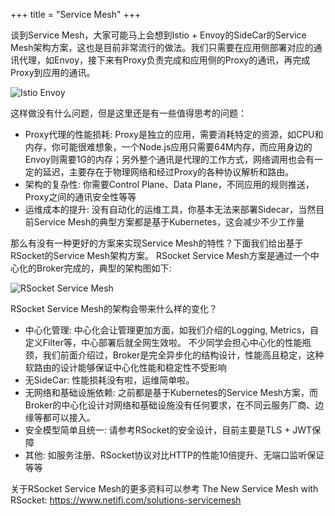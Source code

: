 +++
title = "Service Mesh"
+++

谈到Service Mesh，大家可能马上会想到Istio + Envoy的SideCar的Service Mesh架构方案，这也是目前非常流行的做法。我们只需要在应用侧部署对应的通讯代理，如Envoy，接下来有Proxy负责完成和应用侧的Proxy的通讯，再完成Proxy到应用的通讯。

![Istio Envoy](/images/traffic/istio_envoy.png)

这样做没有什么问题，但是这里还是有一些值得思考的问题：

* Proxy代理的性能损耗: Proxy是独立的应用，需要消耗特定的资源，如CPU和内存，你可能很难想象，一个Node.js应用只需要64M内存，而应用身边的Envoy则需要1G的内存；另外整个通讯是代理的工作方式，网络调用也会有一定的延迟，主要存在于物理网络和经过Proxy的各种协议解析和路由。
* 架构的复杂性: 你需要Control Plane、Data Plane，不同应用的规则推送，Proxy之间的通讯安全性等等
* 运维成本的提升: 没有自动化的运维工具，你基本无法来部署Sidecar，当然目前Service Mesh的典型方案都是基于Kubernetes，这会减少不少工作量

那么有没有一种更好的方案来实现Service Mesh的特性？下面我们给出基于RSocket的Service Mesh架构方案。 RSocket Service Mesh方案是通过一个中心化的Broker完成的，典型的架构图如下:

![RSocket Service Mesh](/images/traffic/service_mesh.png)

RSocket Service Mesh的架构会带来什么样的变化？

* 中心化管理: 中心化会让管理更加方面，如我们介绍的Logging, Metrics，自定义Filter等，中心部署后就全网生效啦。 不少同学会担心中心化的性能瓶颈，我们前面介绍过，Broker是完全异步化的结构设计，性能高且稳定，这种软路由的设计能够保证中心化性能和稳定性不受影响
* 无SideCar: 性能损耗没有啦，运维简单啦。
* 无网络和基础设施依赖: 之前都是基于Kubernetes的Service Mesh方案，而Broker的中心化设计对网络和基础设施没有任何要求，在不同云服务厂商、边缘等都可以接入。
* 安全模型简单且统一: 请参考RSocket的安全设计，目前主要是TLS + JWT保障
* 其他: 如服务注册、RSocket协议对比HTTP的性能10倍提升、无端口监听保证等等

关于RSocket Service Mesh的更多资料可以参考 The New Service Mesh with RSocket: https://www.netifi.com/solutions-servicemesh

